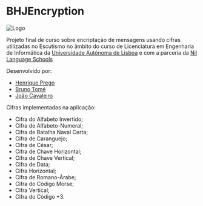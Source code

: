 # BHJEncryption

![Logo](https://i.imgur.com/Tgu1KJt.png)

Projeto final de curso sobre encriptação de mensagens usando cifras utilizadas no Escutismo no âmbito do curso de Licenciatura em Engenharia de Informática da [Universidade Autónoma de Lisboa](https://autonoma.pt/) e com a parceria da [Nil Language Schools](https://www.nil.pt/web/)

Desenvolvido por:

- [Henrique Prego](https://github.com/mrhenry549)
- [Bruno Tomé](https://github.com/BrunoT83)
- [João Cavaleiro](https://github.com/jmscavaleiro)

Cifras implementadas na aplicação:

- Cifra do Alfabeto Invertido;
- Cifra de Alfabeto-Numeral;
- Cifra de Batalha Naval Certa;
- Cifra de Caranguejo;
- Cifra de César;
- Cifra de Chave Horizontal;
- Cifra de Chave Vertical;
- Cifra de Data;
- Cifra Horizontal;
- Cifra de Romano-Árabe;
- Cifra do Código Morse;
- Cifra Vertical;
- Cifra do Código +3.
